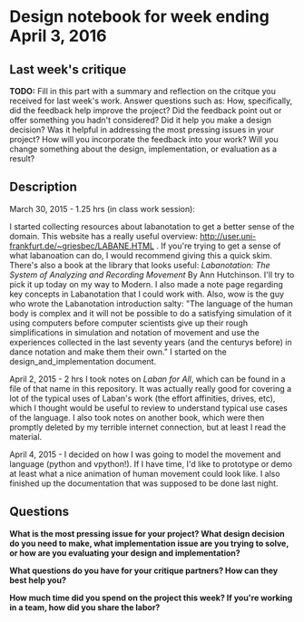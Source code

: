 # Design notebook for week ending April 3, 2016

## Last week's critique

**TODO:** Fill in this part with a summary and reflection on the critque you
received for last week's work. Answer questions such as:  How, specifically, did
the feedback help improve the project? Did the feedback point out or offer
something you hadn't considered? Did it help you make a design decision? Was it 
helpful in addressing the most pressing issues in your project? How will you
incorporate the feedback into your work? Will you change something about the 
design, implementation, or evaluation as a result?

## Description

March 30, 2015 - 1.25 hrs (in class work session):

I started collecting resources about labanotation to get a better sense of the domain. This website has a really useful overview:
http://user.uni-frankfurt.de/~griesbec/LABANE.HTML . If you're trying to get a sense of what labanoation can do, I would recommend
giving this a quick skim. There's also a book at the library that looks useful: _Labanotation: The System of Analyzing and Recording Movement_ By Ann Hutchinson. I'll try to pick it up today on my way to Modern. I also made a note page regarding key concepts in Labanotation that I could work with. Also, wow is the guy who wrote the Labanotation introduction salty: "The language of the human body is complex and it will not be possible to do a satisfying simulation of it using computers before computer scientists give up their rough simplifications in simulation and notation of movement and use the experiences collected in the last seventy years (and the centurys before) in dance notation and make them their own." I started on the design_and_implementation document.

April 2, 2015 - 2 hrs
I took notes on _Laban for All_, which can be found in a file of that name in this repository. It was actually really good for covering a lot of the typical uses of Laban's work (the effort affinities, drives, etc), which I thought would be useful to review to understand typical use cases of the language. I also took notes on another book, which were then promptly deleted by my terrible internet connection, but at least I read the material.

April 4, 2015 - 
I decided on how I was going to model the movement and language (python and vpython!). If I have time, I'd like to prototype or demo at least what a nice animation of human movement could look like. I also finished up the documentation that was supposed to be done last night.

## Questions

**What is the most pressing issue for your project? What design decision do
you need to make, what implementation issue are you trying to solve, or how
are you evaluating your design and implementation?**

**What questions do you have for your critique partners? How can they best help
you?**

**How much time did you spend on the project this week? If you're working in a
team, how did you share the labor?**



